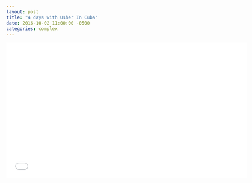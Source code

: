 ```yaml
---
layout: post
title: "4 days with Usher In Cuba"
date: 2016-10-02 11:00:00 -0500
categories: complex
---
```


<iframe src="//player.complex.com/tv/iframe?pId=556f8260656c47a4ab49bf6f2dde85f3&cId=V0ZW54NTE6cmo0uBQql6rVr1kcAWBS2H&adSetCode=3f3b9e47c2954e21bdfb5618c47a61ea&site=complex&kw="width="640" height="360" frameborder="0" scrolling="no" allowfullscreen></iframe>
